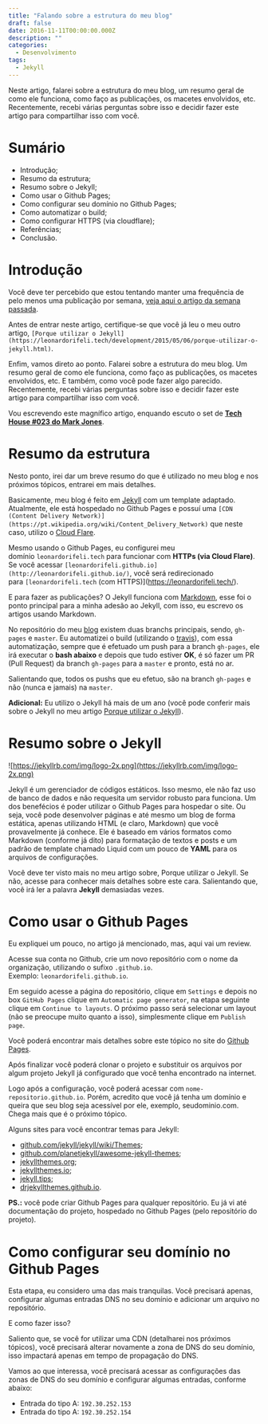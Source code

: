 ```yaml
---
title: "Falando sobre a estrutura do meu blog"
draft: false
date: 2016-11-11T00:00:00.000Z
description: ""
categories:
  - Desenvolvimento
tags:
  - Jekyll
---
```


Neste artigo, falarei sobre a estrutura do meu blog, um resumo geral de como ele funciona, como faço as publicações, os macetes envolvidos, etc. Recentemente, recebi várias perguntas sobre isso e decidir fazer este artigo para compartilhar isso com você.

# Sumário

- Introdução;
- Resumo da estrutura;
- Resumo sobre o Jekyll;
- Como usar o Github Pages;
- Como configurar seu domínio no Github Pages;
- Como automatizar o build;
- Como configurar HTTPS (via cloudflare);
- Referências;
- Conclusão.

# Introdução

Você deve ter percebido que estou tentando manter uma frequência de pelo menos uma publicação por semana, [veja aqui o artigo da semana passada](http://localhost:4000/development/2016/11/05/docker-vamos-falar-sobre-virtualizacao.html).

Antes de entrar neste artigo, certifique-se que você já leu o meu outro artigo, `[Porque utilizar o Jekyll](https://leonardorifeli.tech/development/2015/05/06/porque-utilizar-o-jekyll.html)`.

Enfim, vamos direto ao ponto. Falarei sobre a estrutura do meu blog. Um resumo geral de como ele funciona, como faço as publicações, os macetes envolvidos, etc. E também, como você pode fazer algo parecido. Recentemente, recebi várias perguntas sobre isso e decidir fazer este artigo para compartilhar isso com você.

Vou escrevendo este magnífico artigo, enquando escuto o set de **[Tech House #023 do Mark Jones](https://www.youtube.com/watch?v=tAP9m2XUqjc)**.

# Resumo da estrutura

Nesto ponto, irei dar um breve resumo do que é utilizado no meu blog e nos próximos tópicos, entrarei em mais detalhes.

Basicamente, meu blog é feito em [Jekyll](https://jekyllrb.com/) com um template adaptado. Atualmente, ele está hospedado no Github Pages e possuí uma `[CDN (Content Delivery Network)](https://pt.wikipedia.org/wiki/Content_Delivery_Network)` que neste caso, utilizo o [Cloud Flare](https://www.cloudflare.com/).

Mesmo usando o Github Pages, eu configurei meu domínio `leonardorifeli.tech` para funcionar com **HTTPs (via Cloud Flare)**. Se você acessar `[leonardorifeli.github.io](http://leonardorifeli.github.io/)`, você será redirecionado para `[leonardorifeli.tech` (com HTTPS)](https://leonardorifeli.tech/).

E para fazer as publicações? O Jekyll funciona com [Markdown](https://daringfireball.net/projects/markdown/), esse foi o ponto principal para a minha adesão ao Jekyll, com isso, eu escrevo os artigos usando Markdown.

No repositório do meu [blog](https://github.com/leonardorifeli/leonardorifeli.github.io) existem duas branchs principais, sendo, `gh-pages` e `master`. Eu automatizei o build (utilizando o [travis](https://github.com/leonardorifeli/leonardorifeli.github.io/blob/gh-pages/.travis.yml)), com essa automatização, sempre que é efetuado um push para a branch `gh-pages`, ele irá executar o **bash abaixo** e depois que tudo estiver **OK**, é só fazer um PR (Pull Request) da branch `gh-pages` para a `master` e pronto, está no ar.

Salientando que, todos os pushs que eu efetuo, são na branch `gh-pages` e não (nunca e jamais) na `master`.

**Adicional:** Eu utilizo o Jekyll há mais de um ano (você pode conferir mais sobre o Jekyll no meu artigo [Porque utilizar o Jekyll](https://leonardorifeli.tech/development/2015/05/06/porque-utilizar-o-jekyll.html)).

# Resumo sobre o Jekyll

![https://jekyllrb.com/img/logo-2x.png](https://jekyllrb.com/img/logo-2x.png)

Jekyll é um gerenciador de códigos estáticos. Isso mesmo, ele não faz uso de banco de dados e não requesita um servidor robusto para funciona. Um dos benefécios é poder utilizar o Github Pages para hospedar o site. Ou seja, você pode desenvolver páginas e até mesmo um blog de forma estática, apenas utilizando HTML (e claro, Markdown) que você provavelmente já conhece. Ele é baseado em vários formatos como Markdown (conforme já dito) para formatação de textos e posts e um padrão de template chamado Liquid com um pouco de **YAML** para os arquivos de configurações.

Você deve ter visto mais no meu artigo sobre, Porque utilizar o Jekyll. Se não, acesse para conhecer mais detalhes sobre este cara. Salientando que, você irá ler a palavra **Jekyll** demasiadas vezes.

# Como usar o Github Pages

Eu expliquei um pouco, no artigo já mencionado, mas, aqui vai um review.

Acesse sua conta no Github, crie um novo repositório com o nome da organização, utilizando o sufixo `.github.io`. Exemplo: `leonardorifeli.github.io`.

Em seguido acesse a página do repositório, clique em `Settings` e depois no box `GitHub Pages` clique em `Automatic page generator`, na etapa seguinte clique em `Continue to layouts`. O próximo passo será selecionar um layout (não se preocupe muito quanto a isso), simplesmente clique em `Publish page`.

Você poderá encontrar mais detalhes sobre este tópico no site do [Github Pages](https://pages.github.com/).

Após finalizar você poderá clonar o projeto e substituir os arquivos por algum projeto Jekyll já configurado que você tenha encontrado na internet.

Logo após a configuração, você poderá acessar com `nome-repositorio.github.io`. Porém, acredito que você já tenha um domínio e queira que seu blog seja acessível por ele, exemplo, seudominio.com. Chega mais que é o próximo tópico.

Alguns sites para você encontrar temas para Jekyll:

- [github.com/jekyll/jekyll/wiki/Themes](https://github.com/jekyll/jekyll/wiki/Themes);
- [github.com/planetjekyll/awesome-jekyll-themes](https://github.com/planetjekyll/awesome-jekyll-themes);
- [jekyllthemes.org](http://jekyllthemes.org/);
- [jekyllthemes.io](https://jekyllthemes.io/);
- [jekyll.tips](http://jekyll.tips/templates/);
- [drjekyllthemes.github.io](https://drjekyllthemes.github.io/).

**PS.:** você pode criar Github Pages para qualquer repositório. Eu já vi até documentação do projeto, hospedado no Github Pages (pelo repositório do projeto).

# Como configurar seu domínio no Github Pages

Esta etapa, eu considero uma das mais tranquilas. Você precisará apenas, configurar algumas entradas DNS no seu domínio e adicionar um arquivo no repositório.

E como fazer isso?

Saliento que, se você for utilizar uma CDN (detalharei nos próximos tópicos), você precisará alterar novamente a zona de DNS do seu domínio, isso impactará apenas em tempo de propagação do DNS.

Vamos ao que interessa, você precisará acessar as configurações das zonas de DNS do seu domínio e configurar algumas entradas, conforme abaixo:

- Entrada do tipo A: `192.30.252.153`
- Entrada do tipo A: `192.30.252.154`